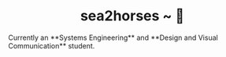 <h1 id="title" style="text-align: center">sea2horses ~ 🪷</h1>
Currently an **Systems Engineering** and **Design and Visual Communication** student.